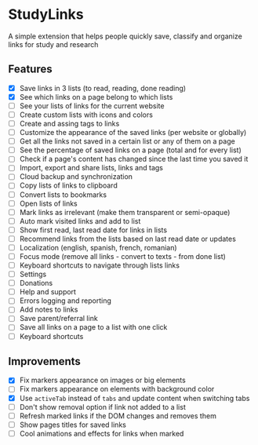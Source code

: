 # StudyLinks

A simple extension that helps people quickly save, classify and organize links
for study and research

## Features

- [x] Save links in 3 lists (to read, reading, done reading)
- [x] See which links on a page belong to which lists
- [ ] See your lists of links for the current website
- [ ] Create custom lists with icons and colors
- [ ] Create and assing tags to links
- [ ] Customize the appearance of the saved links (per website or globally)
- [ ] Get all the links not saved in a certain list or any of them on a page
- [ ] See the percentage of saved links on a page (total and for every list)
- [ ] Check if a page's content has changed since the last time you saved it
- [ ] Import, export and share lists, links and tags
- [ ] Cloud backup and synchronization
- [ ] Copy lists of links to clipboard
- [ ] Convert lists to bookmarks
- [ ] Open lists of links
- [ ] Mark links as irrelevant (make them transparent or semi-opaque)
- [ ] Auto mark visited links and add to list
- [ ] Show first read, last read date for links in lists
- [ ] Recommend links from the lists based on last read date or updates
- [ ] Localization (english, spanish, french, romanian)
- [ ] Focus mode (remove all links - convert to texts - from done list)
- [ ] Keyboard shortcuts to navigate through lists links
- [ ] Settings
- [ ] Donations
- [ ] Help and support
- [ ] Errors logging and reporting
- [ ] Add notes to links
- [ ] Save parent/referral link
- [ ] Save all links on a page to a list with one click
- [ ] Keyboard shortcuts

## Improvements

- [x] Fix markers appearance on images or big elements
- [ ] Fix markers appearance on elements with background color
- [x] Use `activeTab` instead of `tabs` and update content when switching tabs
- [ ] Don't show removal option if link not added to a list
- [ ] Refresh marked links if the DOM changes and removes them
- [ ] Show pages titles for saved links
- [ ] Cool animations and effects for links when marked